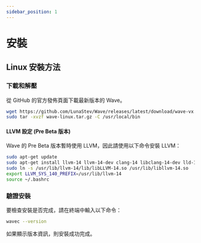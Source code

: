 ```yaml
---
sidebar_position: 1
---
```


# 安裝

## Linux 安裝方法

### 下載和解壓
從 GitHub 的官方發佈頁面下載最新版本的 Wave。

```bash
wget https://github.com/LunaStev/Wave/releases/latest/download/wave-vx.x.x-linux.tar.gz
sudo tar -xvzf wave-linux.tar.gz -C /usr/local/bin
```

#### LLVM 設定 (Pre Beta 版本)
Wave 的 Pre Beta 版本暫時使用 LLVM，因此請使用以下命令安裝 LLVM：

```bash
sudo apt-get update
sudo apt-get install llvm-14 llvm-14-dev clang-14 libclang-14-dev lld-14 clang
sudo ln -s /usr/lib/llvm-14/lib/libLLVM-14.so /usr/lib/libllvm-14.so
export LLVM_SYS_140_PREFIX=/usr/lib/llvm-14
source ~/.bashrc
```

### 驗證安裝
要檢查安裝是否完成，請在終端中輸入以下命令：

```bash
wavec --version
```

如果顯示版本資訊，則安裝成功完成。